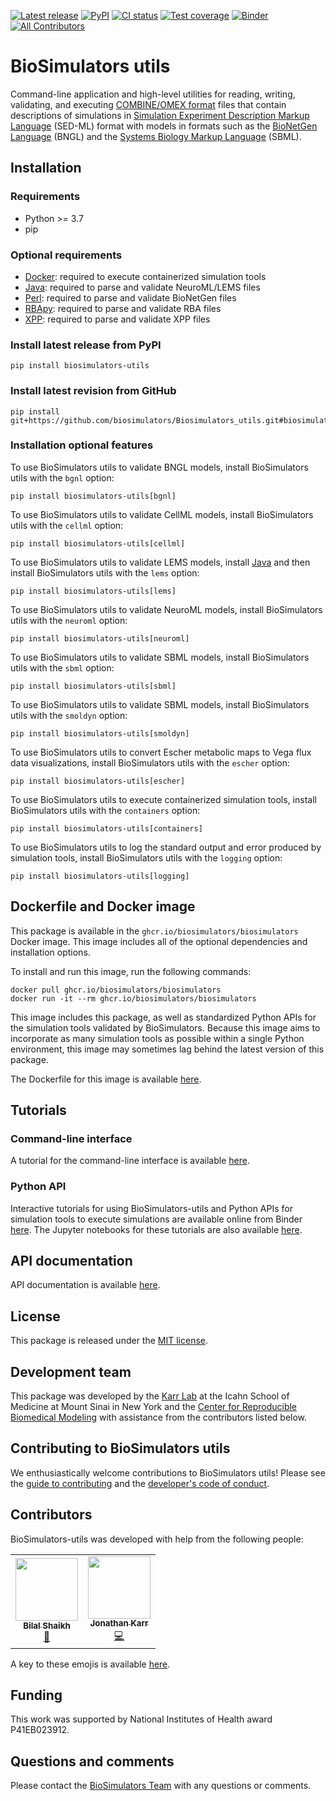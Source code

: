 [![Latest release](https://img.shields.io/github/v/release/biosimulators/Biosimulators_utils)](https://github.com/biosimulators/Biosimulators_utils/releases)
[![PyPI](https://img.shields.io/pypi/v/biosimulators-utils)](https://pypi.org/project/biosimulators-utils/)
[![CI status](https://github.com/biosimulators/Biosimulators_utils/workflows/Continuous%20integration/badge.svg)](https://github.com/biosimulators/Biosimulators_utils/actions?query=workflow%3A%22Continuous+integration%22)
[![Test coverage](https://codecov.io/gh/biosimulators/Biosimulators_utils/branch/dev/graph/badge.svg)](https://codecov.io/gh/biosimulators/Biosimulators_utils)
[![Binder](https://mybinder.org/badge_logo.svg)](https://mybinder.org/v2/gh/biosimulators/Biosimulators_tutorials/HEAD)
[![All Contributors](https://img.shields.io/github/all-contributors/biosimulators/Biosimulators_utils/HEAD)](#contributors-)

# BioSimulators utils
Command-line application and high-level utilities for reading, writing, validating, and executing [COMBINE/OMEX format](https://combinearchive.org/) files that contain descriptions of simulations in [Simulation Experiment Description Markup Language](https://sed-ml.org/) (SED-ML) format with models in formats such as the [BioNetGen Language](https://bionetgen.org) (BNGL) and the [Systems Biology Markup Language](http://sbml.org) (SBML).

## Installation

### Requirements
* Python >= 3.7
* pip

### Optional requirements

* [Docker](https://www.docker.com/): required to execute containerized simulation tools
* [Java](https://www.java.com/): required to parse and validate NeuroML/LEMS files
* [Perl](https://www.perl.org/): required to parse and validate BioNetGen files
* [RBApy](https://sysbioinra.github.io/RBApy/): required to parse and validate RBA files
* [XPP](http://www.math.pitt.edu/~bard/xpp/xpp.html): required to parse and validate XPP files

### Install latest release from PyPI
```
pip install biosimulators-utils
```

### Install latest revision from GitHub
```
pip install git+https://github.com/biosimulators/Biosimulators_utils.git#biosimulators_utils
```

### Installation optional features

To use BioSimulators utils to validate BNGL models, install BioSimulators utils with the `bgnl` option:
```
pip install biosimulators-utils[bgnl]
```

To use BioSimulators utils to validate CellML models, install BioSimulators utils with the `cellml` option:
```
pip install biosimulators-utils[cellml]
```

To use BioSimulators utils to validate LEMS models, install [Java](https://www.java.com/) and then install BioSimulators utils with the `lems` option:
```
pip install biosimulators-utils[lems]
```

To use BioSimulators utils to validate NeuroML models, install BioSimulators utils with the `neuroml` option:
```
pip install biosimulators-utils[neuroml]
```

To use BioSimulators utils to validate SBML models, install BioSimulators utils with the `sbml` option:
```
pip install biosimulators-utils[sbml]
```

To use BioSimulators utils to validate SBML models, install BioSimulators utils with the `smoldyn` option:
```
pip install biosimulators-utils[smoldyn]
```

To use BioSimulators utils to convert Escher metabolic maps to Vega flux data visualizations, install BioSimulators utils with the `escher` option:
```
pip install biosimulators-utils[escher]
```

To use BioSimulators utils to execute containerized simulation tools, install BioSimulators utils with the `containers` option:
```
pip install biosimulators-utils[containers]
```

To use BioSimulators utils to log the standard output and error produced by simulation tools, install BioSimulators utils with the `logging` option:
```
pip install biosimulators-utils[logging]
```

## Dockerfile and Docker image

This package is available in the `ghcr.io/biosimulators/biosimulators` Docker image. This image includes all of the optional dependencies and installation options.

To install and run this image, run the following commands:
```
docker pull ghcr.io/biosimulators/biosimulators
docker run -it --rm ghcr.io/biosimulators/biosimulators
```

This image includes this package, as well as standardized Python APIs for the simulation tools validated by BioSimulators. Because this image aims to incorporate as many simulation tools as possible within a single Python environment, this image may sometimes lag behind the latest version of this package.

The Dockerfile for this image is available [here](https://github.com/biosimulators/Biosimulators/blob/dev/Dockerfile).

## Tutorials

### Command-line interface
A tutorial for the command-line interface is available [here](https://docs.biosimulators.org/Biosimulators_utils/).

### Python API
Interactive tutorials for using BioSimulators-utils and Python APIs for simulation tools to execute simulations are available online from Binder [here](https://mybinder.org/v2/gh/biosimulators/Biosimulators_tutorials/HEAD). The Jupyter notebooks for these tutorials are also available [here](https://github.com/biosimulators/Biosimulators_tutorials).

## API documentation
API documentation is available [here](https://docs.biosimulators.org/Biosimulators_utils/).

## License
This package is released under the [MIT license](LICENSE).

## Development team
This package was developed by the [Karr Lab](https://www.karrlab.org) at the Icahn School of Medicine at Mount Sinai in New York and the [Center for Reproducible Biomedical Modeling](http://reproduciblebiomodels.org) with assistance from the contributors listed below.

## Contributing to BioSimulators utils
We enthusiastically welcome contributions to BioSimulators utils! Please see the [guide to contributing](CONTRIBUTING.md) and the [developer's code of conduct](CODE_OF_CONDUCT.md). 

## Contributors

BioSimulators-utils was developed with help from the following people:

<!-- ALL-CONTRIBUTORS-LIST:START - Do not remove or modify this section -->
<!-- prettier-ignore-start -->
<!-- markdownlint-disable -->
<table>
  <tr>
    <td align="center"><a href="http://bshaikh.com"><img src="https://avatars.githubusercontent.com/u/32490144?v=4?s=100" width="100px;" alt=""/><br /><sub><b>Bilal Shaikh</b></sub></a><br /><a href="https://github.com/biosimulators/Biosimulators_utils/issues?q=author%3Abilalshaikh42" title="Bug reports">🐛</a></td>
    <td align="center"><a href="https://www.karrlab.org"><img src="https://avatars.githubusercontent.com/u/2848297?v=4?s=100" width="100px;" alt=""/><br /><sub><b>Jonathan Karr</b></sub></a><br /><a href="https://github.com/biosimulators/Biosimulators_utils/commits?author=jonrkarr" title="Code">💻</a></td>
  </tr>
</table>

<!-- markdownlint-restore -->
<!-- prettier-ignore-end -->

<!-- ALL-CONTRIBUTORS-LIST:END -->

A key to these emojis is available [here](https://allcontributors.org/docs/en/emoji-key).

## Funding
This work was supported by National Institutes of Health award P41EB023912.

## Questions and comments
Please contact the [BioSimulators Team](mailto:info@biosimulators.org) with any questions or comments.

